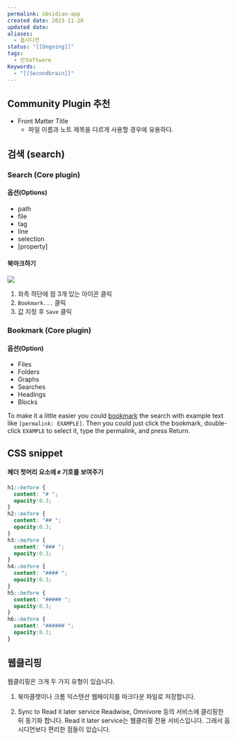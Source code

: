 ```yaml
---
permalink: obsidian-app
created date: 2023-11-28
updated date: 
aliases:
  - 옵시디언
status: "[[Ongoing]]"
tags:
  - 📦Software
Keywords:
  - "[[Secondbrain]]"
---
```




## Community Plugin 추천
- Front Matter Title
	- 파일 이름과 노트 제목을 다르게 사용할 경우에 유용하다. 



## 검색 (search)
### Search (Core plugin)
#### 옵션(Options)
- path
- file
- tag
- line
- selection
- [property]

#### 북마크하기
![](https://i.imgur.com/wSpwiCk.jpg)

1. 좌측 하단에 점 3개 있는 아이콘 클릭
2. `Bookmark...` 클릭
3. 값 지정 후 `Save` 클릭

### Bookmark (Core plugin)
#### 옵션(Option)
- Files
- Folders
- Graphs
- Searches
- Headings
- Blocks



To make it a little easier you could [bookmark](https://help.obsidian.md/Plugins/Bookmarks) the search with example text like `[permalink: EXAMPLE]`. Then you could just click the bookmark, double-click `EXAMPLE` to select it, type the permalink, and press Return.


## CSS snippet
#### 헤더 첫머리 요소에 `#` 기호를 보여주기
```CSS
h1::before {
  content: "# ";
  opacity:0.3;
}
h2::before {
  content: "## ";
  opacity:0.3;
}
h3::before {
  content: "### ";
  opacity:0.3;
}
h4::before {
  content: "#### ";
  opacity:0.3;
}
h5::before {
  content: "##### ";
  opacity:0.3;
}
h6::before {
  content: "###### ";
  opacity:0.3;
}
```

## 웹클리핑

웹클리핑은 크게 두 가지 유형이 있습니다.

1. 북마클렛이나 크롬 익스텐션
웹페이지를 마크다운 파일로 저장합니다. 

2. Sync to Read it later service 
Readwise, Omnivore 등의 서비스에 클리핑한 뒤 동기화 합니다. 
Read it later service는 웹클리핑 전용 서비스입니다. 그래서 옵시디언보다 편리한 점들이 있습니다. 
